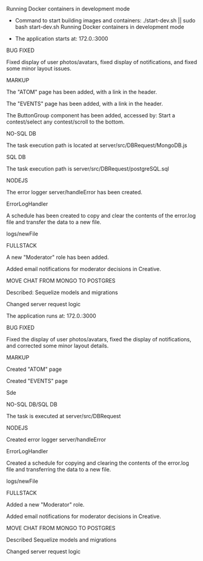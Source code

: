 Running Docker containers in development mode

- Command to start building images and containers: ./start-dev.sh || sudo bash start-dev.sh
Running Docker containers in development mode

- The application starts at: 172.0.:3000

BUG FIXED

Fixed display of user photos/avatars, fixed display of notifications, and fixed some minor layout issues.

MARKUP

The "ATOM" page has been added, with a link in the header.

The "EVENTS" page has been added, with a link in the header.

The ButtonGroup component has been added, accessed by: Start a contest/select any contest/scroll to the bottom.

NO-SQL DB

The task execution path is located at server/src/DBRequest/MongoDB.js

SQL DB

The task execution path is server/src/DBRequest/postgreSQL.sql

NODEJS

The error logger server/handleError has been created.

ErrorLogHandler

A schedule has been created to copy and clear the contents of the error.log file and transfer the data to a new file.

logs/newFile

FULLSTACK

A new "Moderator" role has been added.

Added email notifications for moderator decisions in Creative.

MOVE CHAT FROM MONGO TO POSTGRES

Described: Sequelize models and migrations

Changed server request logic

The application runs at: 172.0.:3000

BUG FIXED

Fixed the display of user photos/avatars, fixed the display of notifications, and corrected some minor layout details.

MARKUP

Created "ATOM" page

Created "EVENTS" page

Sde

NO-SQL DB/SQL DB

The task is executed at server/src/DBRequest

NODEJS

Created error logger server/handleError

ErrorLogHandler

Created a schedule for copying and clearing the contents of the error.log file and transferring the data to a new file.

logs/newFile

FULLSTACK

Added a new "Moderator" role.

Added email notifications for moderator decisions in Creative.

MOVE CHAT FROM MONGO TO POSTGRES

Described Sequelize models and migrations

Changed server request logic